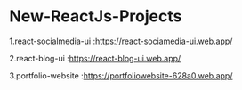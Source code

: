 # New-ReactJs-Projects


1.react-socialmedia-ui :https://react-sociamedia-ui.web.app/

2.react-blog-ui :https://react-blog-ui.web.app/

3.portfolio-website :https://portfoliowebsite-628a0.web.app/
